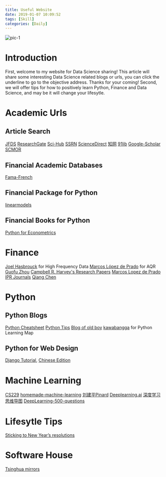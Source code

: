 ```yaml
---
title: Useful Website
date: 2019-01-07 10:09:52
tags: [Skill]
categories: [Daily]
---
```

![pic-1](https://www.gsb.stanford.edu/sites/gsb/files/styles/1630x_variable/public/resources/huang-goalssteps-1630_1.jpg?itok=s61fdD8u)
# Introduction
First, welcome to my website for Data Science sharing!
This article will share some interesting Data Science related blogs or urls, you can click the underline to go to the objective address.
Thanks for your coming!
Second, we will offer tips for how to positively learn Python, Finance and Data Science, and may be it will change your lifesytle.

# Academic Urls
## Article Search
[JFDS](http://www.keaipublishing.com/en/journals/the-journal-of-finance-and-data-science/)
[ResearchGate](https://www.researchgate.net/)
[Sci-Hub](http://sci-hub.tw/)
[SSRN](https://www.ssrn.com/en/)
[ScienceDirect](https://www.sciencedirect.com/)
[知网](http://www.cnki.net/)
[91lib](http://www.91lib.com/)
[Google-Scholar](https://scholar.google.com)
[SCMOR](http://dir.scmor.com/)
## Financial Academic Databases
[Fama-French](frmba.tuck.dartmouth.edu/pages/faculty/ken.french/data_library.html)
## Financial Package for Python
[linearmodels](https://github.com/bashtage/linearmodels)
## Financial Books for Python
[Python for Econometrics](https://www.kevinsheppard.com/Python_for_Econometrics)

# Finance
[Joel Hasbrouck](http://people.stern.nyu.edu/jhasbrou/) for High Frequency Data
[Marcos López de Prado](http://www.quantresearch.info/) for AQR
[Guofu Zhou](http://apps.olin.wustl.edu/faculty/zhou/)
[Campbell R. Harvey's Research Papers](http://people.duke.edu/~charvey/new_research.htm)
[Marcos Lopez de Prado](http://www.quantresearch.info/Publications.htm)
[IPR Journals](https://www.iijournals.com/)
[Qiang Chen](http://www.econometrics-stata.com/)

# Python
## Python Blogs
[Python Cheatsheet](https://www.pythoncheatsheet.org/?hmsr=pycourses.com&utm_source=pycourses.com&utm_medium=pycourses.com#Dataclasses)
[Python Tips](https://pythontips.com/)
[Blog of old boy](https://www.cnblogs.com/bingabcd/p/6984792.html)
[kawabangga](https://www.kawabangga.com/how-to-learn-python) for Python Learning Map

## Python for Web Design
[Django Tutorial](https://simpleisbetterthancomplex.com/), [Chinese Edition](https://jfds.nos-eastchina1.126.net/django_tutorial.pdf)

# Machine Learning
[CS229](http://cs229.stanford.edu/)
[homemade-machine-learning](https://github.com/trekhleb/homemade-machine-learning)
[刘建平Pinard](https://www.cnblogs.com/pinard/)
[Deeplearning.ai](https://www.deeplearning.ai/)
[深度学习思维导图](https://github.com/dformoso/deeplearning-mindmap)
[DeepLearning-500-questions](https://github.com/scutan90/DeepLearning-500-questions)

# Lifesytle Tips
[Sticking to New Year&rsquo;s resolutions](https://news.stanford.edu/2018/12/28/resolutions/)

# Software House
[Tsinghua mirrors](https://mirrors.tuna.tsinghua.edu.cn/)

